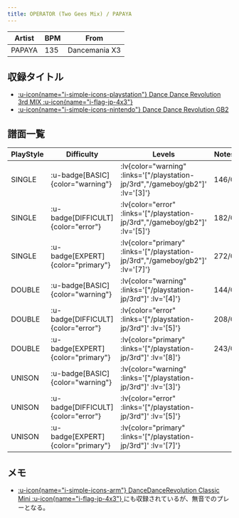 ```yaml
---
title: OPERATOR (Two Gees Mix) / PAPAYA
---
```


|Artist|BPM|From|
|------|---|----|
|PAPAYA|135|Dancemania X3|

## 収録タイトル

- [ :u-icon{name="i-simple-icons-playstation"} Dance Dance Revolution 3rd MIX :u-icon{name="i-flag-jp-4x3"} ](/playstation-jp/3rd)
- [ :u-icon{name="i-simple-icons-nintendo"} Dance Dance Revolution GB2](/gameboy/gb2)

## 譜面一覧

|PlayStyle|Difficulty|Levels|Notes|Movie|
|---------|----------|------|-----|-----|
|SINGLE| :u-badge[BASIC]{color="warning"} | :lv{color="warning" :links='["/playstation-jp/3rd","/gameboy/gb2"]' :lv='[3]'} |146/0||
|SINGLE| :u-badge[DIFFICULT]{color="error"} | :lv{color="error" :links='["/playstation-jp/3rd","/gameboy/gb2"]' :lv='[5]'} |182/0||
|SINGLE| :u-badge[EXPERT]{color="primary"} | :lv{color="primary" :links='["/playstation-jp/3rd","/gameboy/gb2"]' :lv='[7]'} |272/0||
|DOUBLE| :u-badge[BASIC]{color="warning"} | :lv{color="warning" :links='["/playstation-jp/3rd"]' :lv='[4]'} |144/0||
|DOUBLE| :u-badge[DIFFICULT]{color="error"} | :lv{color="error" :links='["/playstation-jp/3rd"]' :lv='[5]'} |208/0||
|DOUBLE| :u-badge[EXPERT]{color="primary"} | :lv{color="primary" :links='["/playstation-jp/3rd"]' :lv='[8]'} |243/0||
|UNISON| :u-badge[BASIC]{color="warning"} | :lv{color="warning" :links='["/playstation-jp/3rd"]' :lv='[3]'} |||
|UNISON| :u-badge[DIFFICULT]{color="error"} | :lv{color="error" :links='["/playstation-jp/3rd"]' :lv='[5]'} |||
|UNISON| :u-badge[EXPERT]{color="primary"} | :lv{color="primary" :links='["/playstation-jp/3rd"]' :lv='[7]'} |||

## メモ

- [ :u-icon{name="i-simple-icons-arm"} DanceDanceRevolution Classic Mini :u-icon{name="i-flag-jp-4x3"} ](/other/classic-mini)にも収録されているが、無音でのプレーとなる。
